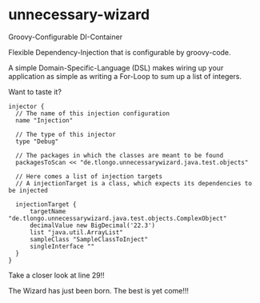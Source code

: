 unnecessary-wizard
==================

Groovy-Configurable DI-Container


Flexible Dependency-Injection that is configurable by groovy-code.

A simple Domain-Specific-Language (DSL) makes wiring up your application as simple as writing
a For-Loop to sum up a list of integers.

Want to taste it?

    injector {
      // The name of this injection configuration
      name "Injection"
  
      // The type of this injector
      type "Debug"
  
      // The packages in which the classes are meant to be found
      packagesToScan << "de.tlongo.unnecessarywizard.java.test.objects"
  
      // Here comes a list of injection targets
      // A injectionTarget is a class, which expects its dependencies to be injected
  
      injectionTarget {
          targetName "de.tlongo.unnecessarywizard.java.test.objects.ComplexObject"
          decimalValue new BigDecimal('22.3')
          list "java.util.ArrayList"
          sampleClass "SampleClassToInject"
          singleInterface ""
      }
    }

Take a closer look at line 29!!

The Wizard has just been born. The best is yet come!!!
